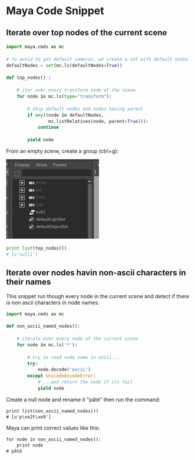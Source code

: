 # Maya Code Snippet

## Iterate over top nodes of the current scene

```python
import maya.cmds as mc

# to avoid to get default cameras, we create a set with default nodes
defaultNodes = set(mc.ls(defaultNodes=True))

def top_nodes() :

    # iter over every transform node of the scene
    for node in mc.ls(type="transform"):
        
        # skip default nodes and nodes having parent
        if any((node in defaultNodes,
                mc.listRelatives(node, parent=True))):
            continue

        yield node
```

From an empty scene, create a group (ctrl+g):

![Maya empty group](img/maya/maya_null_grp.png)

```python
print list(top_nodes())
# [u'null1']
```

## Iterate over nodes havin non-ascii characters in their names

This snippet run though every node in the current scene and detect if there is non ascii characters in node names.

```python
import maya.cmds as mc

def non_ascii_named_nodes():

	# iterate over every node of the current scene
	for node in mc.ls('*'):

		# try to read node name in ascii...
		try:
			node.decode('ascii')
		except UnicodeEncodeError:
			# ...and return the node if its fail
			yield node
```

Create a null node and rename it "pâté" then run the command:

```
print list(non_ascii_named_nodes())
# [u'p\xe2t\xe9']
```

Maya can print correct values like this:

```
for node in non_ascii_named_nodes():
    print node
# pâté
```

